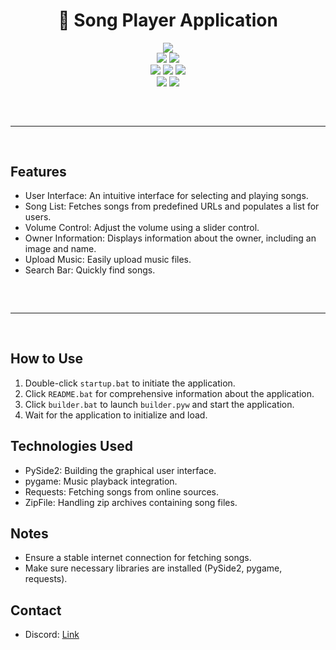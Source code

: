 <h1 align="center">
  🎵 Song Player Application
</h1>

<div align="center">
  <img src="https://static.wixstatic.com/media/aeb5ff_672de2a1db884eadbdaf506a436e271a~mv2.gif">
  <br>
  <img src="https://img.shields.io/github/languages/top/boyratata/song?color=#FFC0CB">
  <img src="https://img.shields.io/github/stars/boyratata/song?color=6d00c1&logoColor=#FFC0CB">
  <br>
  <img src="https://img.shields.io/github/commit-activity/w/boyratata/song?color=#FFC0CB">
  <img src="https://img.shields.io/github/license/boyratata/song?color=#FFC0CB">
  <img src="https://img.shields.io/github/last-commit/boyratata/song?color=6d00c1&logoColor=#FFC0CB">
  <br>
  <img src="https://img.shields.io/github/issues/boyratata/song?color=#FFC0CB&logoColor=#FFC0CB">
  <img src="https://img.shields.io/github/issues-closed/boyratata/song?color=#FFC0CB&logoColor=#FFC0CB">
  <hr style="margin-top: 60px; margin-bottom: 60px;" noshade="" size="20" width="100%">
  <style>
    button {
      background-color: #FFC0CB;
    }
  </style>
</div>

## Features

- User Interface: An intuitive interface for selecting and playing songs.
- Song List: Fetches songs from predefined URLs and populates a list for users.
- Volume Control: Adjust the volume using a slider control.
- Owner Information: Displays information about the owner, including an image and name.
- Upload Music: Easily upload music files.
- Search Bar: Quickly find songs.

<hr style="border-radius: 2%; margin-top: 60px; margin-bottom: 60px;" noshade="" size="20" width="100%">

## How to Use

1. Double-click `startup.bat` to initiate the application.
2. Click `README.bat` for comprehensive information about the application.
3. Click `builder.bat` to launch `builder.pyw` and start the application.
4. Wait for the application to initialize and load.

## Technologies Used

- PySide2: Building the graphical user interface.
- pygame: Music playback integration.
- Requests: Fetching songs from online sources.
- ZipFile: Handling zip archives containing song files.

## Notes

- Ensure a stable internet connection for fetching songs.
- Make sure necessary libraries are installed (PySide2, pygame, requests).

## Contact

- Discord: [Link](https://discord.com/users/962552468292648990)
